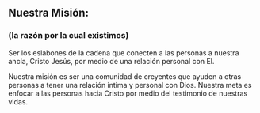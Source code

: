<div class="section-title">
          <h2>Nuestra Misión:</h2>
          <h3>(la razón por la cual existimos)</h3>
          </div>
          
<p>Ser los eslabones de la cadena que conecten a las personas a nuestra ancla, Cristo Jesús, por medio de una relación personal con El.</p>
<p>Nuestra misión es ser una comunidad de creyentes que ayuden a otras personas a tener una relación intima y personal con Dios. Nuestra meta es enfocar a las personas hacia Cristo por medio del testimonio de nuestras vidas.</p>
